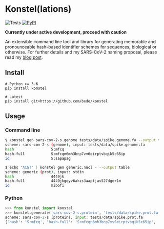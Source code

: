 # Konstel(lations)

![Tests](https://github.com/bede/konstel/actions/workflows/test.yml/badge.svg)
[![PyPI](https://badge.fury.io/py/konstel.svg)](https://badge.fury.io/py/konstel)

**Currently under active development, proceed with caution**

An extensible command line tool and library for generating memorable and pronounceable hash-based identifier schemes for sequences, biological or otherwise. For further details and my SARS-CoV-2 naming proposal, please read my [blog post](https://log.bede.im/2021/01/19/covid-hashes).



## Install

```shell
# Python >= 3.6
pip install konstel

# Latest
pip install git+https://github.com/bede/konstel
```



## Usage 

### Command line

```bash
$ konstel gen sars-cov-2-s.genome tests/data/spike.genome.fa --output table
scheme: sars-cov-2-s (genome), input: tests/data/spike.genome.fa
hash                 S:mfcq         
hash-full            S:mfcqn6mh3bnp7vv6eirptvbqik5c65ip
id                   S:sapapag      

$ echo "ACGT" | konstel gen generic.nucl - --output table
scheme: generic (prot), input: stdin
hash                 4449jk         
hash-full            4449jkgqyv6akzs3aaptjav527dger1m
id                   mibofi    
```



### Python

```python
>>> from konstel import konstel
>>> konstel.generate('sars-cov-2-s.protein', 'tests/data/spike.prot.fa')
scheme: sars-cov-2-s (protein), input: tests/data/spike.prot.fa
{'hash': 'S:mfcq', 'hash-full': 'S:mfcqn6mh3bnp7vv6eirptvbqik5c65ip', 'id': 'S:sapapag'}
```